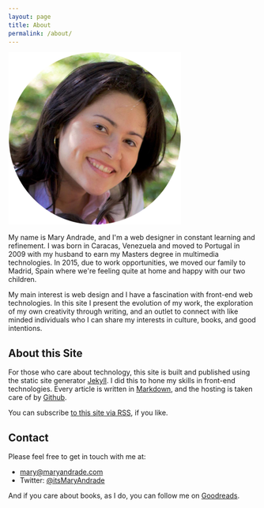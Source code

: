 ```yaml
---
layout: page
title: About
permalink: /about/
---
```


![Mary](/images/me.png)

My name is Mary Andrade, and I'm a web designer in constant learning and refinement. I was born in Caracas, Venezuela and moved to Portugal in 2009 with my husband to earn my Masters degree in multimedia technologies. In 2015, due to work opportunities, we moved our family to Madrid, Spain where we're feeling quite at home and happy with our two children.

My main interest is web design and I have a fascination with front-end web technologies. In this site I present the evolution of my work, the exploration of my own creativity through writing, and an outlet to connect with like minded individuals who I can share my interests in culture, books, and good intentions.


About this Site
---------------

For those who care about technology, this site is built and published using the static site generator [Jekyll][jekyll]. I did this to hone my skills in front-end technologies. Every article is written in [Markdown][markdown], and the hosting is taken care of by [Github][github].

You can subscribe [to this site via RSS][RSS], if you like.

Contact
-------

Please feel free to get in touch with me at:

- [mary@maryandrade.com][email]
- Twitter: [@itsMaryAndrade][twitter]

And if you care about books, as I do, you can follow me on [Goodreads][goodreads].


[jekyll]: http://jekyllrb.com
[markdown]: http://daringfireball.net/projects/markdown/
[RSS]: http://maryandrade.com/feed.xml
[email]: mailto:mary@maryandrade.com
[twitter]: http://twitter.com/itsmaryandrade
[github]: http://github.com
[goodreads]: https://www.goodreads.com/maryandrade

